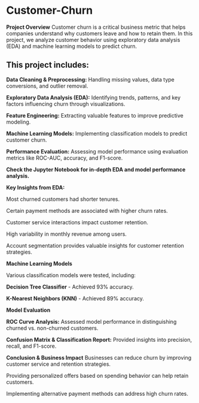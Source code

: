 # Customer-Churn

**Project Overview**
Customer churn is a critical business metric that helps companies understand why customers leave and how to retain them. In this project, we analyze customer behavior using exploratory data analysis (EDA) and machine learning models to predict churn.

## This project includes:

**Data Cleaning & Preprocessing:** Handling missing values, data type conversions, and outlier removal.

**Exploratory Data Analysis (EDA):** Identifying trends, patterns, and key factors influencing churn through visualizations.

**Feature Engineering:** Extracting valuable features to improve predictive modeling.

**Machine Learning Models:** Implementing classification models to predict customer churn.

**Performance Evaluation:** Assessing model performance using evaluation metrics like ROC-AUC, accuracy, and F1-score.

**Check the Jupyter Notebook for in-depth EDA and model performance analysis.**

**Key Insights from EDA:**

Most churned customers had shorter tenures.

Certain payment methods are associated with higher churn rates.

Customer service interactions impact customer retention.

High variability in monthly revenue among users.

Account segmentation provides valuable insights for customer retention strategies.

**Machine Learning Models**

Various classification models were tested, including:

**Decision Tree Classifier** - Achieved 93% accuracy.

**K-Nearest Neighbors (KNN)** - Achieved 89% accuracy.

**Model Evaluation**

**ROC Curve Analysis:** Assessed model performance in distinguishing churned vs. non-churned customers.

**Confusion Matrix & Classification Report:** Provided insights into precision, recall, and F1-score.

**Conclusion & Business Impact**
Businesses can reduce churn by improving customer service and retention strategies.

Providing personalized offers based on spending behavior can help retain customers.

Implementing alternative payment methods can address high churn rates.

